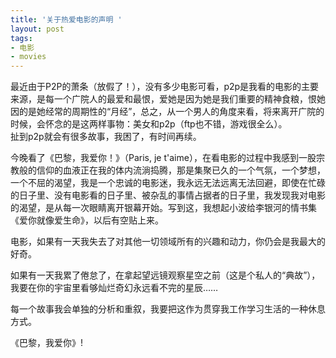 ```yaml
---
title: '关于热爱电影的声明 '
layout: post
tags:
- 电影
- movies
---
```

最近由于P2P的萧条（放假了！），没有多少电影可看，p2p是我看的电影的主要来源，是每一个广院人的最爱和最恨，爱她是因为她是我们重要的精神食粮，恨她因的是她经常的周期性的“月经”，总之，从一个男人的角度来看，将来离开广院的时候，会怀念的是这两样事物：美女和p2p（ftp也不错，游戏很全么）。  
扯到p2p就会有很多故事，我困了，有时间再续。  
  
今晚看了《巴黎，我爱你！》（Paris, je t'aime），在看电影的过程中我感到一股宗教般的信仰的血液正在我的体内流淌捣腾，那是集聚已久的一个气氛，一个梦想，一个不屈的渴望，我是一个忠诚的电影迷，我永远无法远离无法回避，即使在忙碌的日子里、没有电影看的日子里、被杂乱的事情占据者的日子里，我发现我对电影的渴望，是从每一次眼睛离开银幕开始。写到这，我想起小波给李银河的情书集《爱你就像爱生命》，以后有空贴上来。  
  
电影，如果有一天我失去了对其他一切领域所有的兴趣和动力，你仍会是我最大的好奇。  
        
如果有一天我累了倦怠了，在拿起望远镜观察星空之前（这是个私人的“典故”），我要在你的宇宙里看够灿烂奇幻永远看不完的星辰……  
  
每一个故事我会单独的分析和重叙，我要把这作为贯穿我工作学习生活的一种休息方式。  

《巴黎，我爱你》!  


